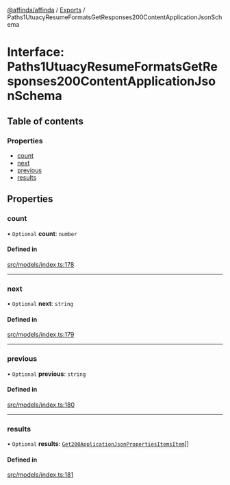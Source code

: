[@affinda/affinda](../README.md) / [Exports](../modules.md) / Paths1UtuacyResumeFormatsGetResponses200ContentApplicationJsonSchema

# Interface: Paths1UtuacyResumeFormatsGetResponses200ContentApplicationJsonSchema

## Table of contents

### Properties

- [count](Paths1UtuacyResumeFormatsGetResponses200ContentApplicationJsonSchema.md#count)
- [next](Paths1UtuacyResumeFormatsGetResponses200ContentApplicationJsonSchema.md#next)
- [previous](Paths1UtuacyResumeFormatsGetResponses200ContentApplicationJsonSchema.md#previous)
- [results](Paths1UtuacyResumeFormatsGetResponses200ContentApplicationJsonSchema.md#results)

## Properties

### count

• `Optional` **count**: `number`

#### Defined in

[src/models/index.ts:178](https://github.com/affinda/affinda-typescript/blob/30e5a05/src/models/index.ts#L178)

___

### next

• `Optional` **next**: `string`

#### Defined in

[src/models/index.ts:179](https://github.com/affinda/affinda-typescript/blob/30e5a05/src/models/index.ts#L179)

___

### previous

• `Optional` **previous**: `string`

#### Defined in

[src/models/index.ts:180](https://github.com/affinda/affinda-typescript/blob/30e5a05/src/models/index.ts#L180)

___

### results

• `Optional` **results**: [`Get200ApplicationJsonPropertiesItemsItem`](Get200ApplicationJsonPropertiesItemsItem.md)[]

#### Defined in

[src/models/index.ts:181](https://github.com/affinda/affinda-typescript/blob/30e5a05/src/models/index.ts#L181)
